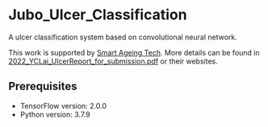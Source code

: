 # Jubo_Ulcer_Classification
A ulcer classification system based on convolutional neural network.

This work is supported by [Smart Ageing Tech](https://www.jubo-health.com/).
More details can be found in [2022_YCLai_UlcerReport_for_submission.pdf](https://github.com/nivation/Jubo_Ulcer_Classification/blob/main/2022_YCLai_UlcerReport_for_submission.pdf) or their websites.

## Prerequisites
* TensorFlow version: 2.0.0
* Python version: 3.7.9

